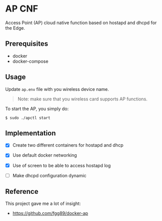 # AP CNF

Access Point (AP) cloud native function based on hostapd and dhcpd for the Edge.

## Prerequisites

- docker
- docker-compose

## Usage

Update `ap.env` file with you wireless device name.

> Note: make sure that you wireless card supports AP functions.

To start the AP, you simply do:

```console
$ sudo ./apctl start
```

## Implementation

- [x] Create two different containers for hostapd and dhcp
- [x] Use default docker networking
- [x] Use of screen to be able to access hostapd log
- [ ] Make dhcpd configuration dynamic


## Reference

This project gave me a lot of insight:

- https://github.com/fgg89/docker-ap